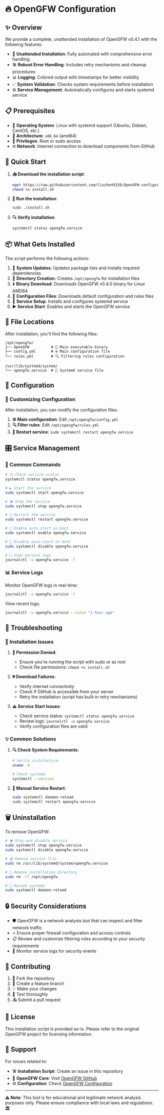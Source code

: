 # 🔥 OpenGFW Configuration

## ✨ Overview

We provide a complete, unattended installation of OpenGFW v0.4.1 with the following features:

- 🤖 **Unattended Installation**: Fully automated with comprehensive error handling
- 🛠️ **Robust Error Handling**: Includes retry mechanisms and cleanup procedures
- 📊 **Logging**: Colored output with timestamps for better visibility
- ✅ **System Validation**: Checks system requirements before installation
- ⚙️ **Service Management**: Automatically configures and starts systemd service

## 📋 Prerequisites

- 🐧 **Operating System**: Linux with systemd support (Ubuntu, Debian, CentOS, etc.)
- 🔧 **Architecture**: `x86_64` (amd64)
- 👑 **Privileges**: Root or sudo access
- 🌐 **Network**: Internet connection to download components from GitHub

## 🚀 Quick Start

1. **📥 Download the installation script**:
   ```bash
   wget https://raw.githubusercontent.com/liuzhen9320/OpenGFW-configuration/main/scripts/install.sh
   chmod +x install.sh
   ```

2. **🎯 Run the installation**:
   ```bash
   sudo ./install.sh
   ```

3. **🔍 Verify installation**:
   ```bash
   systemctl status opengfw.service
   ```

## 📦 What Gets Installed

The script performs the following actions:

1. 🔄 **System Updates**: Updates package lists and installs required dependencies
2. 📂 **Directory Creation**: Creates `/opt/opengfw` for installation files
3. ⬇️ **Binary Download**: Downloads OpenGFW v0.4.0 binary for Linux AMD64
4. 📝 **Configuration Files**: Downloads default configuration and rules files
5. 🔧 **Service Setup**: Installs and configures systemd service
6. ▶️ **Service Start**: Enables and starts the OpenGFW service

## 📁 File Locations

After installation, you'll find the following files:

```
/opt/opengfw/
├── OpenGFW          # 🚀 Main executable binary
├── config.yml       # ⚙️ Main configuration file
└── rules.yml        # 🔍 Filtering rules configuration

/usr/lib/systemd/system/
└── opengfw.service  # 🔧 Systemd service file
```

## 🔧 Configuration

### 🎨 Customizing Configuration

After installation, you can modify the configuration files:

1. **⚙️ Main configuration**: Edit `/opt/opengfw/config.yml`
2. **🔍 Filter rules**: Edit `/opt/opengfw/rules.yml`
3. **🔄 Restart service**: `sudo systemctl restart opengfw.service`

## 🎛️ Service Management

### 🔧 Common Commands

```bash
# 🔍 Check service status
systemctl status opengfw.service

# ▶️ Start the service
sudo systemctl start opengfw.service

# ⏹️ Stop the service
sudo systemctl stop opengfw.service

# 🔄 Restart the service
sudo systemctl restart opengfw.service

# 🚀 Enable auto-start on boot
sudo systemctl enable opengfw.service

# 🚫 Disable auto-start on boot
sudo systemctl disable opengfw.service

# 📜 View service logs
journalctl -u opengfw.service -f
```

### 📊 Service Logs

Monitor OpenGFW logs in real-time:
```bash
journalctl -u opengfw.service -f
```

View recent logs:
```bash
journalctl -u opengfw.service --since "1 hour ago"
```

## 🔧 Troubleshooting

### 🚨 Installation Issues

1. **🚫 Permission Denied**:
   - Ensure you're running the script with sudo or as root
   - Check file permissions: `chmod +x install.sh`

2. **💔 Download Failures**:
   - Verify internet connectivity
   - Check if GitHub is accessible from your server
   - Retry the installation (script has built-in retry mechanisms)

3. **⚠️ Service Start Issues**:
   - Check service status: `systemctl status opengfw.service`
   - Review logs: `journalctl -u opengfw.service`
   - Verify configuration files are valid

### 💡 Common Solutions

1. **🔍 Check System Requirements**:
   ```bash
   # Verify architecture
   uname -m
   
   # Check systemd
   systemctl --version
   ```

2. **🔄 Manual Service Restart**:
   ```bash
   sudo systemctl daemon-reload
   sudo systemctl restart opengfw.service
   ```

## 🗑️ Uninstallation

To remove OpenGFW:

```bash
# ⏹️ Stop and disable service
sudo systemctl stop opengfw.service
sudo systemctl disable opengfw.service

# 🗑️ Remove service file
sudo rm /usr/lib/systemd/system/opengfw.service

# 📂 Remove installation directory
sudo rm -rf /opt/opengfw

# 🔄 Reload systemd
sudo systemctl daemon-reload
```

## 🔒 Security Considerations

- 🛡️ OpenGFW is a network analysis tool that can inspect and filter network traffic
- 🔥 Ensure proper firewall configuration and access controls
- 📋 Review and customize filtering rules according to your security requirements
- 👀 Monitor service logs for security events

## 🤝 Contributing

1. 🍴 Fork the repository
2. 🌿 Create a feature branch
3. ✨ Make your changes
4. 🧪 Test thoroughly
5. 📤 Submit a pull request

## 📄 License

This installation script is provided as-is. Please refer to the original OpenGFW project for licensing information.

## 💬 Support

For issues related to:
- 🛠️ **Installation Script**: Create an issue in this repository
- 🔧 **OpenGFW Core**: Visit [OpenGFW GitHub](https://github.com/apernet/OpenGFW)
- ⚙️ **Configuration**: Check [OpenGFW Configuration](https://github.com/liuzhen9320/OpenGFW-configuration)

---

**⚠️ Note**: This tool is for educational and legitimate network analysis purposes only. Please ensure compliance with local laws and regulations. 🏛️
